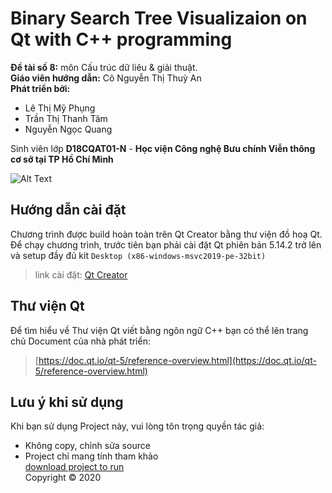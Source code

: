 # Binary Search Tree Visualizaion on Qt with C++ programming
**Đề tài số 8:** môn Cấu trúc dữ liêu & giải thuật.  
**Giáo viên hướng dẫn:** Cô Nguyễn Thị Thuỳ An  
**Phát triển bởi:**  
* Lê Thị Mỹ Phụng
* Trần Thị Thanh Tâm
* Nguyễn Ngọc Quang
  
Sinh viên lớp **D18CQAT01-N** -  **Học viện Công nghệ Bưu chính Viễn thông cơ sở tại TP Hồ Chí Minh**  

![Alt Text](https://raw.githubusercontent.com/nguyenngocquang700/BST_Visualization/master/screenshot.png)  

## Hướng dẫn cài đặt

Chương trình được build hoàn toàn trên Qt Creator bằng thư viện đồ hoạ Qt. Để chạy chương trình, trước tiên bạn phải cài đặt Qt phiên bản 5.14.2 trở lên và setup đầy đủ kit `Desktop (x86-windows-msvc2019-pe-32bit)`  
>link cài đặt: [Qt Creator](https://www.qt.io/download-qt-installer)


## Thư viện Qt
Để tìm hiểu về Thư viện Qt viết bằng ngôn ngữ C++ bạn có thể lên trang chủ Document của nhà phát triển:
>[https://doc.qt.io/qt-5/reference-overview.html](https://doc.qt.io/qt-5/reference-overview.html)

## Lưu ý khi sử dụng
Khi bạn sử dụng Project này, vui lòng tôn trọng quyền tác giả:  
* Không copy, chỉnh sửa source
* Project chỉ mang tính tham khảo  
[download project to run](https://drive.google.com/file/d/177cz0M-Uh2730LMYLaJ8ezEOwWIZrx70/view?usp=sharing)  
Copyright © 2020 
